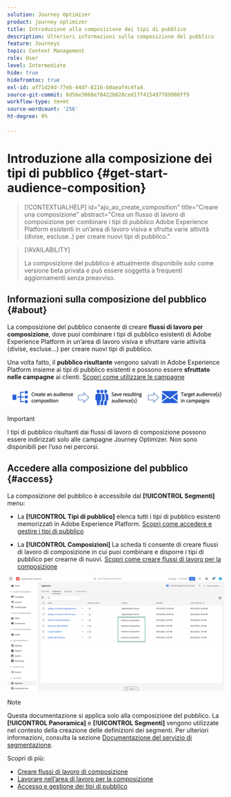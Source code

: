 ```yaml
---
solution: Journey Optimizer
product: journey optimizer
title: Introduzione alla composizione dei tipi di pubblico
description: Ulteriori informazioni sulla composizione del pubblico
feature: Journeys
topic: Content Management
role: User
level: Intermediate
hide: true
hidefromtoc: true
exl-id: af71d24d-77eb-44df-8216-b0aeaf4c4fa4
source-git-commit: 8d56e3060e78422b028ced17f415497789908ff9
workflow-type: tm+mt
source-wordcount: '256'
ht-degree: 9%

---
```


# Introduzione alla composizione dei tipi di pubblico {#get-start-audience-composition}

>[!CONTEXTUALHELP]
>id="ajo_ao_create_composition"
>title="Creare una composizione"
>abstract="Crea un flusso di lavoro di composizione per combinare i tipi di pubblico Adobe Experience Platform esistenti in un’area di lavoro visiva e sfrutta varie attività (divise, escluse..) per creare nuovi tipi di pubblico."

>[!AVAILABILITY]
>
>La composizione del pubblico è attualmente disponibile solo come versione beta privata e può essere soggetta a frequenti aggiornamenti senza preavviso.

## Informazioni sulla composizione del pubblico {#about}

La composizione del pubblico consente di creare **flussi di lavoro per composizione**, dove puoi combinare i tipi di pubblico esistenti di Adobe Experience Platform in un’area di lavoro visiva e sfruttare varie attività (divise, escluse...) per creare nuovi tipi di pubblico.

Una volta fatto, il **pubblico risultante** vengono salvati in Adobe Experience Platform insieme ai tipi di pubblico esistenti e possono essere **sfruttato nelle campagne** ai clienti. [Scopri come utilizzare le campagne](../campaigns/get-started-with-campaigns.md)

![](assets/audiences-process.png)

>[!IMPORTANT]
>
>I tipi di pubblico risultanti dai flussi di lavoro di composizione possono essere indirizzati solo alle campagne Journey Optimizer. Non sono disponibili per l’uso nei percorsi.

## Accedere alla composizione del pubblico {#access}

La composizione del pubblico è accessibile dal **[!UICONTROL Segmenti]** menu:

* La **[!UICONTROL Tipi di pubblico]** elenca tutti i tipi di pubblico esistenti memorizzati in Adobe Experience Platform. [Scopri come accedere e gestire i tipi di pubblico](access-audiences.md)

* La **[!UICONTROL Composizioni]** La scheda ti consente di creare flussi di lavoro di composizione in cui puoi combinare e disporre i tipi di pubblico per crearne di nuovi. [Scopri come creare flussi di lavoro per la composizione](create-compositions.md)

![](assets/audiences-list.png)

>[!NOTE]
>
>Questa documentazione si applica solo alla composizione del pubblico. La **[!UICONTROL Panoramica]** e **[!UICONTROL Segmenti]** vengono utilizzate nel contesto della creazione delle definizioni dei segmenti. Per ulteriori informazioni, consulta la sezione [Documentazione del servizio di segmentazione](https://experienceleague.adobe.com/docs/experience-platform/segmentation/ui/overview.html).

Scopri di più:

* [Creare flussi di lavoro di composizione](create-compositions.md)
* [Lavorare nell’area di lavoro per la composizione](composition-canvas.md)
* [Accesso e gestione dei tipi di pubblico](access-audiences.md)
